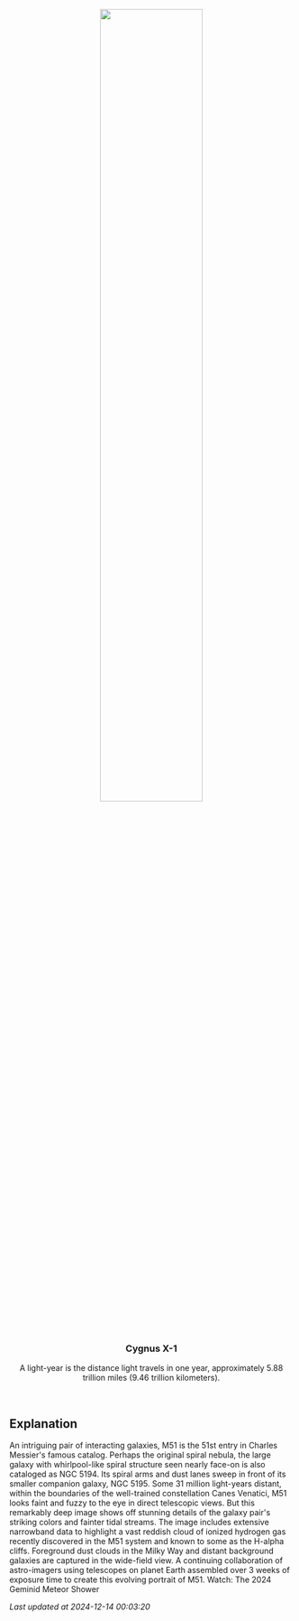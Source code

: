 <p align='center'>
    <img src='https://apod.nasa.gov/apod/image/2412/M51_HaLRGB_APOD1024.jpg' width='60%' />
    <h3 align="center">Cygnus X-1</h3>
    <p align="center">A light-year is the distance light travels in one year, approximately 5.88 trillion miles (9.46 trillion kilometers).</p>
</p>
<br/>

Explanation
--
An intriguing pair of interacting galaxies, M51 is the 51st entry in Charles Messier's famous catalog. Perhaps the original spiral nebula, the large galaxy with whirlpool-like spiral structure seen nearly face-on is also cataloged as NGC 5194. Its spiral arms and dust lanes sweep in front of its smaller companion galaxy, NGC 5195. Some 31 million light-years distant, within the boundaries of the well-trained constellation Canes Venatici, M51 looks faint and fuzzy to the eye in direct telescopic views. But this remarkably deep image shows off stunning details of the galaxy pair's striking colors and fainter tidal streams. The image includes extensive narrowband data to highlight a vast reddish cloud of ionized hydrogen gas recently discovered in the M51 system and known to some as the H-alpha cliffs. Foreground dust clouds in the Milky Way and distant background galaxies are captured in the wide-field view. A continuing collaboration of astro-imagers using telescopes on planet Earth assembled over 3 weeks of exposure time to create this evolving portrait of M51.  Watch: The 2024 Geminid Meteor Shower


*Last updated at 2024-12-14 00:03:20*
